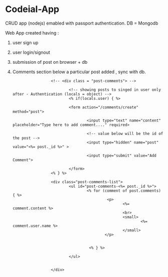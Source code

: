# Codeial-App
CRUD app (nodejs) emabled with passport authentication. DB = Mongodb

Web App created having :
1. user sign up
2. user login/signout
3. submission of post on browser + db
4. Comments section below a particular post added , sync with db.


    <!-- form for comments -->

                        <!-- <div class = "post-comments"> -->

                                <!-- showing posts to singed in user only after - Authentication (locals = object) --> 
                                <% if(locals.user) { %>

                                <form action="/comments/create" method="post">

                                        <input type="text" name="content" placeholder="Type here to add comment...." required>

                                        <!-- value below will be the id of the post -->
                                        <input type="hidden" name="post" value="<%= post._id %>" >

                                        <input type="submit" value="Add Comment">

                                </form>        
                        <% } %>

                        <div class="post-comments-list">
                                <ul id="post-comments-<%= post._id %>">
                                        <% for (comment of post.comments) { %> 
                                                 <p>
                                                        <%= comment.content %>
                                                        <br>
                                                        <small>
                                                                <%= comment.user.name %>
                                                        </small>
                                                </p>


                                         <% } %>

                                </ul>


                        </div>
 